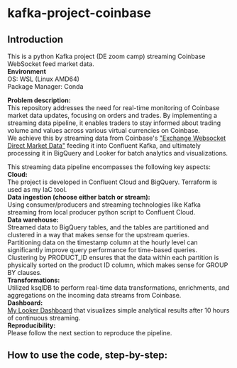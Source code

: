 # kafka-project-coinbase
## Introduction  
This is a python Kafka project (DE zoom camp) streaming Coinbase WebSocket feed market data.  
**Environment**  
OS: WSL (Linux AMD64)  
Package Manager: Conda  

**Problem description:**  
  This repository addresses the need for real-time monitoring of Coinbase market data updates, focusing on orders and trades. By implementing a streaming data pipeline, it enables traders to stay informed about trading volume and values across various virtual currencies on Coinbase.    
	We achieve this by streaming data from Coinbase's ["Exchange Websocket Direct Market Data"](https://docs.cloud.coinbase.com/exchange/docs/websocket-overview) feeding it into Confluent Kafka, and ultimately processing it in BigQuery and Looker for batch analytics and visualizations.  

This streaming data pipeline encompasses the following key aspects:  
**Cloud:**  
	The project is developed in Confluent Cloud and BigQuery. Terraform is used as my IaC tool.  
**Data ingestion (choose either batch or stream):**  
	Using consumer/producers and streaming technologies like Kafka streaming from local producer python script to Confluent Cloud.  
**Data warehouse:**   
	Streamed data to BigQuery tables, and the tables are partitioned and clustered in a way that makes sense for the upstream queries.   
  Partitioning data on the timestamp column at the hourly level can significantly improve query performance for time-based queries.   
  Clustering by PRODUCT_ID ensures that the data within each partition is physically sorted on the product ID column, which makes sense for GROUP BY clauses.   
**Transformations:**   
	Utilized ksqlDB to perform real-time data transformations, enrichments, and aggregations on the incoming data streams from Coinbase.   
**Dashboard:**   
	[My Looker Dashboard](https://lookerstudio.google.com/reporting/3711d375-9496-4ce0-be5b-46e5345048c6) that visualizes simple analytical results after 10 hours of continuous streaming.   
**Reproducibility:**  
	Please follow the next section to reproduce the pipeline.    

## How to use the code, step-by-step:   

